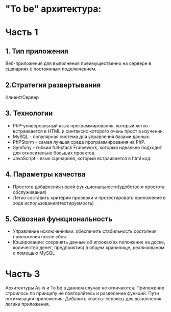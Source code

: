 # "To be" архитектура:
# Часть 1
## 1. Тип приложения
Веб-приложения для выполнения преимущественно на сервере в сценариях с постоянным подключением.
## 2.Стратегия развертывания
Клиент/Сервер
## 3. Технологии
* PhP-универсальный язык программирования, который легко встраивается в HTML и синтаксис которого очень прост в изучении.
* MySQL - популярная система для управления базами данных.
* PhPStorm - самая лучшая среда программирования на PhP.
* Symfony - гибкий full-stack Framework, который идеально подходит для относительно больших проектов. 
* JavaScript - язык сценариев, который встраивается в html код.
## 4. Параметры качества
* Простота добавления новой функциональности(удобство и простота обслуживания)
* Легко составить критерии проверки и протестировать приложение в ходе использования(тестируемость)
## 5. Сквозная функциональность
* Управление исключениями: обеспечить стабильность состояния приложения после сбоя.
* Кэширование: сохранять данные об игроках(их положение на доске, количество денег, предприятия) в общем хранилище, реализованом с помощью MySQL
# Часть 3
Архитектуры As is и To be в данном случае не отличаются. Приложение строилось по принципу не повторяйтесь и разделение функций.
Пути оптимизации приложения:
Добавить классы-сервисы для выполнения логики приложения.
